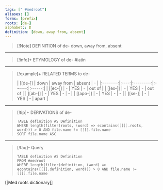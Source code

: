 ```yaml
---
tags: [" #medroot"]
aliases: []
forms: [prefix]
roots: [de-]
alphabet:: D
definition: [down, away from, absent]
---
```

>[!Note] DEFINITION of de-
>down, away from, absent
_____
>[!info]+ ETYMOLOGY of de-
>#latin
_____
>[!example]+ RELATED TERMS to de-
>
>| [[de-]]  | down | away from | absent |   -    |
|:--------:|:----:|:---------:|:------:|:------:|
| [[ec-]]  |  -   |    YES    |   -    | out of |
| [[ex-]]  |  -   |    YES    |   -    | out of |
| [[ab-]]  |  -   |    YES    |   -    |   -    |
| [[apo-]] |  -   |    YES    |   -    |   -    |
| [[se-]]  |  -   |    YES    |   -    | apart       |
_____
>[!tip]+ DERIVATIONS of de-
>```dataview
>TABLE definition AS Definition 
>WHERE length(filter(roots, (word) => econtains([[]].roots, word))) > 0 AND file.name != [[]].file.name
>SORT file.name ASC
>```
____
>[!faq]- Query
>
>```dataview
>TABLE definition AS Definition
>FROM #medroot
>WHERE length(filter(definition, (word) => econtains([[]].definition, word))) > 0 AND file.name != [[]].file.name
>```

[[Med roots dictionary]]